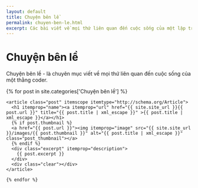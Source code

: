 ```yaml
---
layout: default
title: Chuyện bên lề
permalink: chuyen-ben-le.html
excerpt: Các bài viết về mọi thứ liên quan đến cuộc sống của một lập trình viên
---
```

<div id="index">
  <div class="category_detail">
    <h1>Chuyện bên lề</h1>
    <p>Chuyện bên lề - là chuyên mục viết về mọi thứ liên quan đến cuộc sống của một thằng coder.</p>
  </div>
    {% for post in site.categories['Chuyện bên lề'] %}

    <article class="post" itemscope itemtype="http://schema.org/Article">
      <h1 itemprop="name"><a itemprop="url" href="{{ site.site_url }}{{ post.url }}" title="{{ post.title | xml_escape }}" >{{ post.title | xml_escape }}</a></h1>
      {% if post.thumbnail %}
      <a href="{{ post.url }}"><img itemprop="image" src="{{ site.site_url }}/images/{{ post.thumbnail }}" alt="{{ post.title | xml_escape }}" class="post_thumbnail"></a>
      {% endif %}
      <div class="excerpt" itemprop="description">
        {{ post.excerpt }}
      </div>
      <div class="clear"></div>
    </article>

    {% endfor %}

</div>


